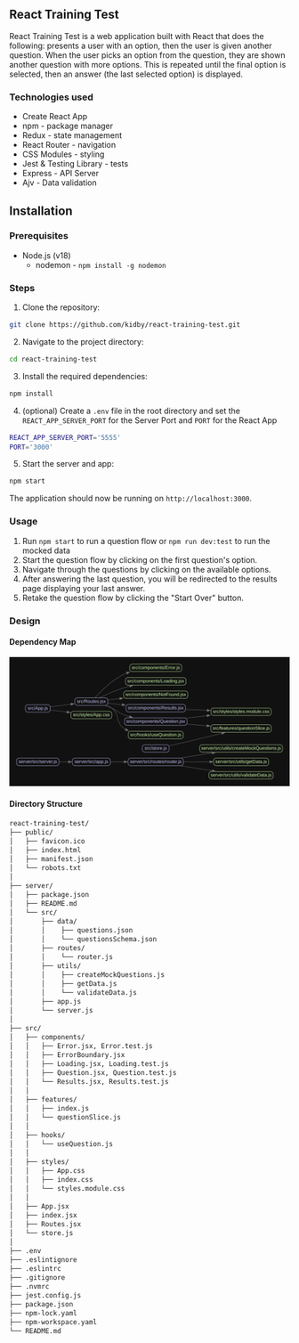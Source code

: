 ## React Training Test

React Training Test is a web application built with React that does the following:
presents a user with an option, then the user is given another question. When the user picks an option from the question, they are shown another question with more options. This is repeated until the final option is selected, then an answer (the last selected option) is displayed.

### Technologies used

- Create React App
- npm - package manager
- Redux - state management
- React Router - navigation
- CSS Modules - styling
- Jest & Testing Library - tests
- Express - API Server
- Ajv - Data validation

## Installation

### Prerequisites

- Node.js (v18)
  - nodemon - `npm install -g nodemon`

### Steps

1. Clone the repository:

```bash
git clone https://github.com/kidby/react-training-test.git
```

2. Navigate to the project directory:

```bash
cd react-training-test
```

3. Install the required dependencies:

```bash
npm install
```

4. (optional) Create a `.env` file in the root directory and set the `REACT_APP_SERVER_PORT` for the Server Port and `PORT` for the React App

```bash
REACT_APP_SERVER_PORT='5555'
PORT='3000'
```

5. Start the server and app:

```bash
npm start
```

The application should now be running on `http://localhost:3000`.

### Usage

1. Run `npm start` to run a question flow or `npm run dev:test` to run the mocked data
2. Start the question flow by clicking on the first question's option.
3. Navigate through the questions by clicking on the available options.
4. After answering the last question, you will be redirected to the results page displaying your last answer.
5. Retake the question flow by clicking the "Start Over" button.

### Design

#### Dependency Map

<img src="./dependencies.svg">

#### Directory Structure

```text
react-training-test/
├── public/
│   ├── favicon.ico
│   ├── index.html
│   ├── manifest.json
│   └── robots.txt
│
├── server/
│   ├── package.json
│   ├── README.md
│   └── src/
│       ├── data/
│       │    ├── questions.json
│       │    └── questionsSchema.json
│       ├── routes/
│       │    └── router.js
│       ├── utils/
│       │    ├── createMockQuestions.js
│       │    ├── getData.js
│       │    └── validateData.js
│       ├── app.js
│       └── server.js
│
├── src/
│   ├── components/
│   │   ├── Error.jsx, Error.test.js
│   │   ├── ErrorBoundary.jsx
│   │   ├── Loading.jsx, Loading.test.js
│   │   ├── Question.jsx, Question.test.js
│   │   └── Results.jsx, Results.test.js
│   │
│   ├── features/
│   │   ├── index.js
│   │   └── questionSlice.js
│   │
│   ├── hooks/
│   │   └── useQuestion.js
│   │
│   ├── styles/
│   │   ├── App.css
│   │   ├── index.css
│   │   └── styles.module.css
│   │
│   ├── App.jsx
│   ├── index.jsx
│   ├── Routes.jsx
│   └── store.js
│
├── .env
├── .eslintignore
├── .eslintrc
├── .gitignore
├── .nvmrc
├── jest.config.js
├── package.json
├── npm-lock.yaml
├── npm-workspace.yaml
└── README.md

```
